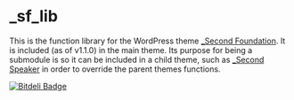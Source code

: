 _sf_lib
=======
This is the function library for the WordPress theme [_Second Foundation](https://github.com/Shelob9/_second_foundation). It is included (as of v1.1.0) in the main theme. Its purpose for being a submodule is so it can be included in a child theme, such as [_Second Speaker](https://github.com/Shelob9/second_speaker) in order to override the parent themes functions.


[![Bitdeli Badge](https://d2weczhvl823v0.cloudfront.net/Shelob9/_sf_lib/trend.png)](https://bitdeli.com/free "Bitdeli Badge")


